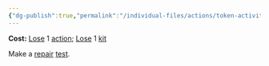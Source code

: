 ```yaml
---
{"dg-publish":true,"permalink":"/individual-files/actions/token-activities/autofix/"}
---
```


**Cost:** [Lose](Loss.md) 1 [action](Actions.md); [Lose](Loss.md) 1 [kit](Kits.md)

Make a [repair](Repair.md) [test](Tests.md).